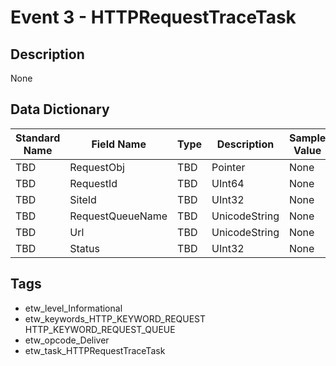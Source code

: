 # Event 3 - HTTPRequestTraceTask

## Description
None

## Data Dictionary
|Standard Name|Field Name|Type|Description|Sample Value|
|---|---|---|---|---|
|TBD|RequestObj|TBD|Pointer|None|None|
|TBD|RequestId|TBD|UInt64|None|None|
|TBD|SiteId|TBD|UInt32|None|None|
|TBD|RequestQueueName|TBD|UnicodeString|None|None|
|TBD|Url|TBD|UnicodeString|None|None|
|TBD|Status|TBD|UInt32|None|None|

## Tags
* etw_level_Informational
* etw_keywords_HTTP_KEYWORD_REQUEST HTTP_KEYWORD_REQUEST_QUEUE
* etw_opcode_Deliver
* etw_task_HTTPRequestTraceTask